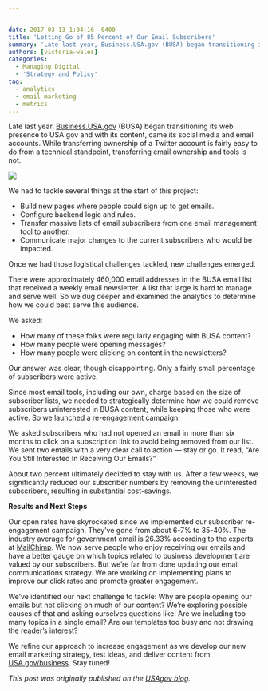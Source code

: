 ```yaml
---


date: 2017-03-13 1:04:16 -0400
title: 'Letting Go of 85 Percent of Our Email Subscribers'
summary: 'Late last year, Business.USA.gov (BUSA) began transitioning its web presence to USA.gov and with its content, came its social media and email accounts. While transferring ownership of a Twitter account is fairly easy to do from a technical standpoint, transferring email ownership and tools is not. We had to tackle several things at the start'
authors: [victoria-wales]
categories:
  - Managing Digital
  - 'Strategy and Policy'
tag:
  - analytics
  - email marketing
  - metrics
---
```


Late last year, [Business.USA.gov](https://business.usa.gov/) (BUSA) began transitioning its web presence to USA.gov and with its content, came its social media and email accounts. While transferring ownership of a Twitter account is fairly easy to do from a technical standpoint, transferring email ownership and tools is not.

![](https://gsa-cmp-fileupload.s3.amazonaws.com/email.JPG)

We had to tackle several things at the start of this project:

  * Build new pages where people could sign up to get emails.
  * Configure backend logic and rules.
  * Transfer massive lists of email subscribers from one email management tool to another.
  * Communicate major changes to the current subscribers who would be impacted.

Once we had those logistical challenges tackled, new challenges emerged.

There were approximately 460,000 email addresses in the BUSA email list that received a weekly email newsletter. A list that large is hard to manage and serve well. So we dug deeper and examined the analytics to determine how we could best serve this audience.

We asked:

  * How many of these folks were regularly engaging with BUSA content?
  * How many people were opening messages?
  * How many people were clicking on content in the newsletters?

Our answer was clear, though disappointing. Only a fairly small percentage of subscribers were active.

Since most email tools, including our own, charge based on the size of subscriber lists, we needed to strategically determine how we could remove subscribers uninterested in BUSA content, while keeping those who were active. So we launched a re-engagement campaign.

We asked subscribers who had not opened an email in more than six months to click on a subscription link to avoid being removed from our list. We sent two emails with a very clear call to action — stay or go. It read, &#8220;Are You Still Interested In Receiving Our Emails?&#8221;

About two percent ultimately decided to stay with us. After a few weeks, we significantly reduced our subscriber numbers by removing the uninterested subscribers, resulting in substantial cost-savings.

**Results and Next Steps**

Our open rates have skyrocketed since we implemented our subscriber re-engagement campaign. They’ve gone from about 6-7% to 35-40%. The industry average for government email is 26.33% according to the experts at [MailChimp](https://mailchimp.com/resources/research/email-marketing-benchmarks/). We now serve people who enjoy receiving our emails and have a better gauge on which topics related to business development are valued by our subscribers. But we&#8217;re far from done updating our email communications strategy. We are working on implementing plans to improve our click rates and promote greater engagement.

We’ve identified our next challenge to tackle: Why are people opening our emails but not clicking on much of our content? We’re exploring possible causes of that and asking ourselves questions like: Are we including too many topics in a single email? Are our templates too busy and not drawing the reader’s interest?

We refine our approach to increase engagement as we develop our new email marketing strategy, test ideas, and deliver content from [USA.gov/business](https://www.usa.gov/business). Stay tuned!

_This post was originally published on the [USAgov blog](https://blog.usa.gov/)._